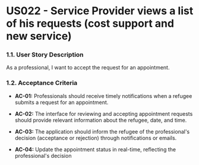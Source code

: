 # US022 - Service Provider views a list of his requests (cost support and new service)

### 1.1. User Story Description
As a professional, I want to accept the request for an appointment.

### 1.2. Acceptance Criteria
* **AC-01:** Professionals should receive timely notifications when a refugee submits a request for an appointment.

* **AC-02:** The interface for reviewing and accepting appointment requests should provide relevant information about the refugee, date, and time.

* **AC-03:** The application should inform the refugee of the professional's decision (acceptance or rejection) through notifications or emails.

* **AC-04:** Update the appointment status in real-time, reflecting the professional's decision
